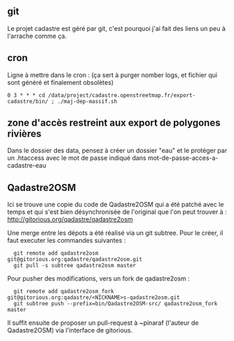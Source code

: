 ## git ##

Le projet cadastre est géré par git, c'est pourquoi j'ai fait des liens un peu à l'arrache comme ça.

## cron ##

Ligne à mettre dans le cron : (ça sert à purger nomber logs, et fichier qui
sont généré et finalement obsolètes)
```
0 3 * * * cd /data/project/cadastre.openstreetmap.fr/export-cadastre/bin/ ; ./maj-dep-massif.sh
```

## zone d'accès restreint aux export de polygones rivières ##

Dans le dossier des data, pensez à créer un dossier "eau" et le protéger par
un .htaccess avec le mot de passe indiqué dans
mot-de-passe-acces-a-cadastre-eau

## Qadastre2OSM ##

Ici se trouve une copie du code de Qadastre2OSM qui a été patché avec le
temps et qui s'est bien désynchronisée de l'original que l'on peut trouver à : http://gitorious.org/qadastre/qadastre2osm

Une merge entre les dépots a été réalisé via un git subtree. Pour le créer, 
il faut executer les commandes suivantes :
```
  git remote add qadastre2osm git@gitorious.org:qadastre/qadastre2osm.git
  git pull -s subtree qadastre2osm master
```
Pour pusher des modifications, vers un fork de qadastre2osm :
```
  git remote add qadastre2osm_fork git@gitorious.org:qadastre/<NICKNAME>s-qadastre2osm.git
  git subtree push --prefix=bin/Qadastre2OSM-src/ qadastre2osm_fork master
```
Il suffit ensuite de proposer un pull-request à ~pinaraf (l'auteur de Qadastre2OSM) 
via l'interface de gitorious.
